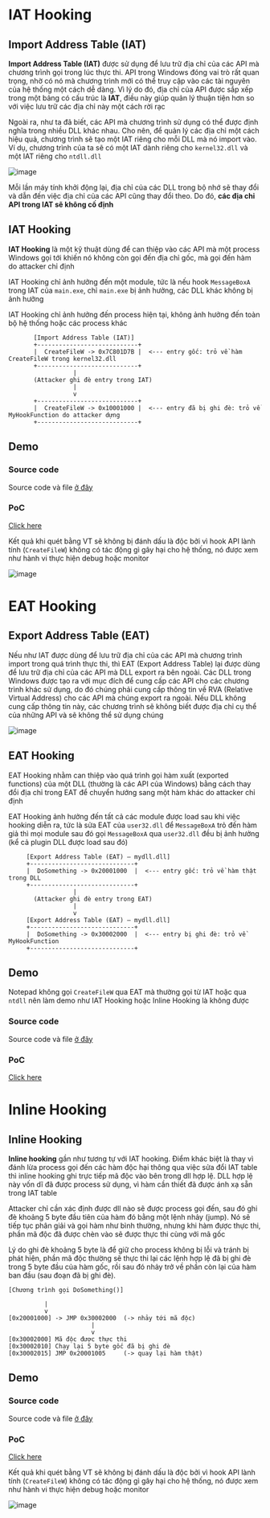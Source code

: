 # IAT Hooking
## Import Address Table (IAT)
**Import Address Table (IAT)** được sử dụng để lưu trữ địa chỉ của các API mà chương trình gọi trong lúc thực thi. API trong Windows đóng vai trò rất quan trọng, nhờ có nó mà chương trình mới có thể truy cập vào các tài nguyên của hệ thống một cách dễ dàng. Vì lý do đó, địa chỉ của API được sắp xếp trong một bảng có cấu trúc là **IAT**, điều này giúp quản lý thuận tiện hơn so với việc lưu trữ các địa chỉ này một cách rời rạc

Ngoài ra, như ta đã biết, các API mà chương trình sử dụng có thể được định nghĩa trong nhiều DLL khác nhau. Cho nên, để quản lý các địa chỉ một cách hiệu quả, chương trình sẽ tạo một IAT riêng cho mỗi DLL mà nó import vào. Ví dụ, chương trình của ta sẽ có một IAT dành riêng cho `kernel32.dll` và một IAT riêng cho `ntdll.dll`

![image](https://hackmd.io/_uploads/H1sOj7lmxg.png)

Mỗi lần máy tính khởi động lại, địa chỉ của các DLL trong bộ nhớ sẽ thay đổi và dẫn đến việc địa chỉ của các API cũng thay đổi theo. Do đó, **các địa chỉ API trong IAT sẽ không cố định**

## IAT Hooking 
**IAT Hooking** là một kỹ thuật dùng để can thiệp vào các API mà một process Windows gọi tới khiến nó không còn gọi đến địa chỉ gốc, mà gọi đến hàm do attacker chỉ định

IAT Hooking chỉ ảnh hưởng đến một module, tức là nếu hook `MessageBoxA` trong IAT của `main.exe`, chỉ `main.exe` bị ảnh hưởng, các DLL khác không bị ảnh hưởng

IAT Hooking chỉ ảnh hưởng đến process hiện tại, không ảnh hưởng đến toàn bộ hệ thống hoặc các process khác
```
       [Import Address Table (IAT)]
       +----------------------------+
       |  CreateFileW -> 0x7C801D7B |  <--- entry gốc: trỏ về hàm CreateFileW trong kernel32.dll
       +----------------------------+
                  |
       (Attacker ghi đè entry trong IAT)
                  |
                  v
       +----------------------------+
       |  CreateFileW -> 0x10001000 |  <--- entry đã bị ghi đè: trỏ về MyHookFunction do attacker dựng
       +----------------------------+
```
## Demo
### Source code
Source code và file [ở đây](https://github.com/tohkabe/dak_magiz/tree/main/Week_3/Task_1)

### PoC
[Click here](https://limewire.com/d/Don28#rTGg99sZgz)

Kết quả khi quét bằng VT sẽ không bị đánh dấu là độc bởi vì hook API lành tính (`CreateFileW`) không có tác động gì gây hại cho hệ thống, nó được xem như hành vi thực hiện debug hoặc monitor

![image](https://hackmd.io/_uploads/B1QGlf_Qxg.png)

# EAT Hooking
## Export Address Table (EAT)
Nếu như IAT được dùng để lưu trữ địa chỉ của các API mà chương trình import trong quá trình thực thi, thì EAT (Export Address Table) lại được dùng để lưu trữ địa chỉ của các API mà DLL export ra bên ngoài. Các DLL trong Windows được tạo ra với mục đích để cung cấp các API cho các chương trình khác sử dụng, do đó chúng phải cung cấp thông tin về RVA (Relative Virtual Address) cho các API mà chúng export ra ngoài. Nếu DLL không cung cấp thông tin này, các chương trình sẽ không biết được địa chỉ cụ thể của những API và sẽ không thể sử dụng chúng

![image](https://hackmd.io/_uploads/ByqaeQ_mgx.png)
## EAT Hooking
EAT Hooking nhằm can thiệp vào quá trình gọi hàm xuất (exported functions) của một DLL (thường là các API của Windows) bằng cách thay đổi địa chỉ trong EAT để chuyển hướng sang một hàm khác do attacker chỉ định

EAT Hooking ảnh hưởng đến tất cả các module được load sau khi việc hooking diễn ra, tức là sửa EAT của `user32.dll` để `MessageBoxA` trỏ đến hàm giả thì mọi module sau đó gọi `MessageBoxA` qua `user32.dll` đều bị ảnh hưởng (kể cả plugin DLL được load sau đó)
```
     [Export Address Table (EAT) – mydll.dll]
     +-----------------------------+
     |  DoSomething -> 0x20001000  |  <--- entry gốc: trỏ về hàm thật trong DLL
     +-----------------------------+
                  |
       (Attacker ghi đè entry trong EAT)
                  |
                  v
     [Export Address Table (EAT) – mydll.dll]
     +-----------------------------+
     |  DoSomething -> 0x30002000  |  <--- entry bị ghi đè: trỏ về MyHookFunction 
     +-----------------------------+
```

## Demo 
Notepad không gọi `CreateFileW` qua EAT mà thường gọi từ IAT hoặc qua `ntdll` nên làm demo như IAT Hooking hoặc Inline Hooking là không được

### Source code
Source code và file [ở đây](https://github.com/tohkabe/dak_magiz/tree/main/Week_3/Task_2)

### PoC
[Click here]()

# Inline Hooking
## Inline Hooking 
**Inline hooking** gần như tương tự với IAT hooking. Điểm khác biệt là thay vì đánh lừa process gọi đến các hàm độc hại thông qua việc sửa đổi IAT table thì inline hooking ghi trực tiếp mã độc vào bên trong dll hợp lệ. DLL hợp lệ này vốn dĩ đã được process sử dụng, vì hàm cần thiết đã được ánh xạ sẵn trong IAT table

Attacker chỉ cần xác định được dll nào sẽ được process gọi đến, sau đó ghi đè khoảng 5 byte đầu tiên của hàm đó bằng một lệnh nhảy (jump). Nó sẽ tiếp tục phân giải và gọi hàm như bình thường, nhưng khi hàm được thực thi, phần mã độc đã được chèn vào sẽ được thực thi cùng với mã gốc

Lý do ghi đè khoảng 5 byte là để giữ cho process không bị lỗi và tránh bị phát hiện, phần mã độc thường sẽ thực thi lại các lệnh hợp lệ đã bị ghi đè trong 5 byte đầu của hàm gốc, rồi sau đó nhảy trở về phần còn lại của hàm ban đầu (sau đoạn đã bị ghi đè).

```
[Chương trình gọi DoSomething()]

          |
          v
[0x20001000] -> JMP 0x30002000  (-> nhảy tới mã độc)
                       |
                       v
[0x30002000] Mã độc được thực thi
[0x30002010] Chạy lại 5 byte gốc đã bị ghi đè
[0x30002015] JMP 0x20001005     (-> quay lại hàm thật)
```
## Demo
### Source code
Source code và file [ở đây](https://github.com/tohkabe/dak_magiz/tree/main/Week_3/Task_3)

### PoC
[Click here](https://limewire.com/d/ynD9n#jv1ERxIj1d)

Kết quả khi quét bằng VT sẽ không bị đánh dấu là độc bởi vì hook API lành tính (`CreateFileW`) không có tác động gì gây hại cho hệ thống, nó được xem như hành vi thực hiện debug hoặc monitor

![image](https://hackmd.io/_uploads/SyM9MFtmge.png)
